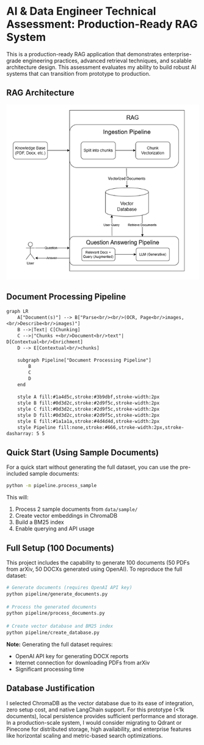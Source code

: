 # AI & Data Engineer Technical Assessment: Production-Ready RAG System

This is a production-ready RAG application that demonstrates enterprise-grade engineering practices, advanced retrieval techniques, and scalable architecture design. This assessment evaluates my ability to build robust AI systems that can transition from prototype to production.

## RAG Architecture

![RAG Architecture](./images/rag_architecture.png)

## Document Processing Pipeline

```mermaid
graph LR
    A["Document(s)"] --> B["Parse<br/><br/>(OCR, Page<br/>images,<br/>Describe<br/>images)"]
    B -->|Text| C[Chunking]
    C -->|"Chunks +<br/>Document<br/>text"| D[Contextual<br/>Enrichment]
    D --> E[Contextual<br/>chunks]
    
    subgraph Pipeline["Document Processing Pipeline"]
        B
        C
        D
    end
    
    style A fill:#1a4d5c,stroke:#3b9dbf,stroke-width:2px
    style B fill:#0d3d2c,stroke:#2d9f5c,stroke-width:2px
    style C fill:#0d3d2c,stroke:#2d9f5c,stroke-width:2px
    style D fill:#0d3d2c,stroke:#2d9f5c,stroke-width:2px
    style E fill:#1a1a1a,stroke:#4d4d4d,stroke-width:2px
    style Pipeline fill:none,stroke:#666,stroke-width:2px,stroke-dasharray: 5 5
```

## Quick Start (Using Sample Documents)

For a quick start without generating the full dataset, you can use the pre-included sample documents:

```bash
python -m pipeline.process_sample
```

This will:
1. Process 2 sample documents from `data/sample/`
2. Create vector embeddings in ChromaDB
3. Build a BM25 index
4. Enable querying and API usage

## Full Setup (100 Documents)

This project includes the capability to generate 100 documents (50 PDFs from arXiv, 50 DOCXs generated using OpenAI).
To reproduce the full dataset:

```bash
# Generate documents (requires OpenAI API key)
python pipeline/generate_documents.py

# Process the generated documents
python pipeline/process_documents.py

# Create vector database and BM25 index
python pipeline/create_database.py
```

**Note:** Generating the full dataset requires:
- OpenAI API key for generating DOCX reports
- Internet connection for downloading PDFs from arXiv
- Significant processing time


## Database Justification
I selected ChromaDB as the vector database due to its ease of integration, zero setup cost, and native LangChain support. For this prototype (<1k documents), local persistence provides sufficient performance and storage. In a production-scale system, I would consider migrating to Qdrant or Pinecone for distributed storage, high availability, and enterprise features like horizontal scaling and metric-based search optimizations.
